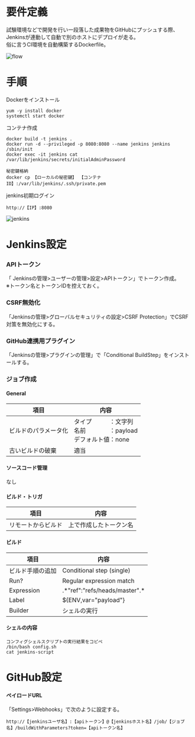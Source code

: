 # 要件定義
試験環境などで開発を行い一段落した成果物をGitHubにプッシュする際、Jenkinsが連動して自動で別のホストにデプロイが走る。  
俗に言うCI環境を自動構築するDockerfile。  

![flow](https://user-images.githubusercontent.com/53789788/87002293-401c5100-c1f4-11ea-9a35-16128e97c7f1.png)

# 手順
Dockerをインストール
```
yum -y install docker
systemctl start docker
```
コンテナ作成
```
docker build -t jenkins .
docker run -d --privileged -p 8080:8080 --name jenkins jenkins /sbin/init
docker exec -it jenkins cat /var/lib/jenkins/secrets/initialAdminPassword

秘密鍵格納
docker cp 【ローカルの秘密鍵】 【コンテナID】:/var/lib/jenkins/.ssh/private.pem
```
jenkins初期ログイン
```
http://【IP】:8080
```
![jenkins](https://user-images.githubusercontent.com/53789788/87879709-7b562580-ca27-11ea-972b-f6d66ed5a8d4.png)

# Jenkins設定
### APIトークン
「 Jenkinsの管理>ユーザーの管理>設定>APIトークン」でトークン作成。  
※トークン名とトークンIDを控えておく。
### CSRF無効化
「Jenkinsの管理>グローバルセキュリティの設定>CSRF Protection」でCSRF対策を無効化にする。
### GitHub連携用プラグイン
「Jenkinsの管理>プラグインの管理」で「Conditional BuildStep」をインストールする。
### ジョブ作成
#### General
|  項目  |  内容  |
| ---- | ---- |
|  ビルドのパラメータ化  |  タイプ　　　：文字列<br>名前　　　　：payload<br>デフォルト値：none  |
|  古いビルドの破棄  |  適当  |
#### ソースコード管理
なし
#### ビルド・トリガ
|  項目  |  内容  |
| ---- | ---- |
|  リモートからビルド  |  上で作成したトークン名  |
#### ビルド
|  項目  |  内容  |
| ---- | ---- |
|  ビルド手順の追加  |  Conditional step (single)  |
|  Run?  |  Regular expression match  |
|  Expression  |  .\*"ref":"refs\/heads\/master".\*  |
|  Label  |  ${ENV,var="payload"}  |
|  Builder  |  シェルの実行  |
#### シェルの内容
```
コンフィグシェルスクリプトの実行結果をコピペ
/bin/bash config.sh
cat jenkins-script
```
# GitHub設定
#### ペイロードURL
「Settings>Webhooks」で次のように設定する。
```
http://【jenkinsユーザ名】:【apiトークン】@【jenkinsホスト名】/job/【ジョブ名】/buildWithParameters?token=【apiトークン名】
```
